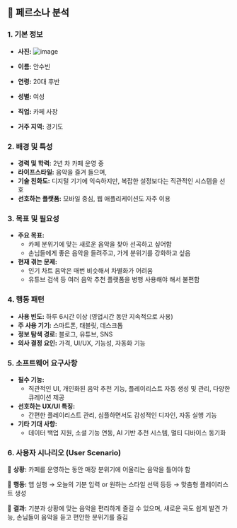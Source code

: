 ## 📌 페르소나 분석
### 1. 기본 정보 
* **사진:**  ![image](https://github.com/user-attachments/assets/fb1a1365-6de0-4fc9-a1e7-00637c7b996f)

* **이름:** 안수빈
* **연령:** 20대 후반
* **성별:** 여성
* **직업:** 카페 사장
* **거주 지역:** 경기도

### 2. 배경 및 특성
* **경력 및 학력:** 2년 차 카페 운영 중
* **라이프스타일:** 음악을 즐겨 들으며, 
* **기술 친화도:** 디지털 기기에 익숙하지만, 복잡한 설정보다는 직관적인 시스템을 선호
* **선호하는 플랫폼:** 모바일 중심, 웹 애플리케이션도 자주 이용

### 3. 목표 및 필요성
* **주요 목표:**
  * 카페 분위기에 맞는 새로운 음악을 찾아 선곡하고 싶어함
  * 손님들에게 좋은 음악을 들려주고, 가게 분위기를 강화하고 싶음
* **현재 겪는 문제:**
  * 인기 차트 음악은 매번 비슷해서 차별화가 어려움
  * 유튜브 검색 등 여러 음악 추천 플랫폼을 병행 사용해야 해서 불편함

### 4. 행동 패턴
* **사용 빈도:** 하루 6시간 이상 (영업시간 동안 지속적으로 사용)
* **주 사용 기기:** 스마트폰, 태블릿, 데스크톱
* **정보 탐색 경로:** 블로그, 유튜브, SNS
* **의사 결정 요인:** 가격, UI/UX, 기능성, 자동화 기능

### 5. 소프트웨어 요구사항
* **필수 기능:**
  * 직관적인 UI, 개인화된 음악 추천 기능, 플레이리스트 자동 생성 및 관리, 다양한 큐레이션 제공
* **선호하는 UX/UI 특징:**
  * 간편한 플레이리스트 관리, 심플하면서도 감성적인 디자인, 자동 실행 기능
* **기타 기대 사항:**
  * 데이터 백업 지원, 소셜 기능 연동, AI 기반 추천 시스템, 멀티 디바이스 동기화

### 6. 사용자 시나리오 (User Scenario)
📌 **상황:** 카페를 운영하는 동안 매장 분위기에 어울리는 음악을 틀어야 함

📌 **행동:** 앱 실행 → 오늘의 기분 입력 or 원하는 스타일 선택 등등 → 맞춤형 플레이리스트 생성

📌 **결과:** 기분과 상황에 맞는 음악을 편리하게 즐길 수 있으며, 새로운 곡도 쉽게 발견 가능, 손님들이 음악을 듣고 편안한 분위기를 즐김 
